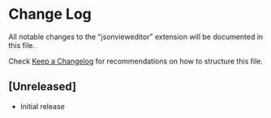 # Change Log

All notable changes to the "jsonvieweditor" extension will be documented in this file.

Check [Keep a Changelog](http://keepachangelog.com/) for recommendations on how to structure this file.

## [Unreleased]

- Initial release